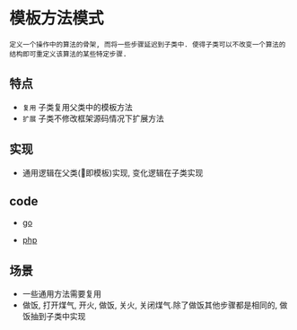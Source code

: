 # 模板方法模式

    定义一个操作中的算法的骨架, 而将一些步骤延迟到子类中. 使得子类可以不改变一个算法的结构即可重定义该算法的某些特定步骤.

## 特点

- `复用` 子类复用父类中的模板方法
- `扩展` 子类不修改框架源码情况下扩展方法

## 实现

- 通用逻辑在父类(即模板)实现, 变化逻辑在子类实现

## code

- [go](src/go/dp/template-method.go)

- [php](src/php_design_patterns/template_method/template_method.php)

## 场景

- 一些通用方法需要复用
- 做饭, 打开煤气, 开火, 做饭,  关火, 关闭煤气.除了做饭其他步骤都是相同的, 做饭抽到子类中实现
